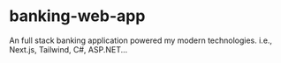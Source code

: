 # banking-web-app
An full stack banking application powered my modern technologies. i.e., Next.js, Tailwind, C#, ASP.NET...

